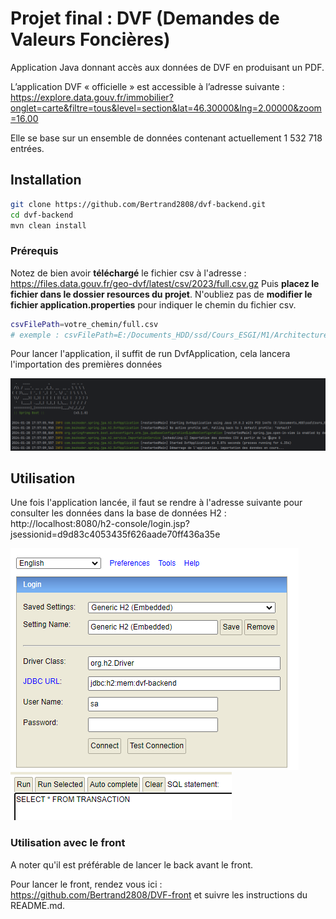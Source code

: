 # Projet final : DVF (Demandes de Valeurs Foncières)


Application Java donnant accès aux données de DVF en produisant un
PDF.

L’application DVF « officielle » est accessible à l’adresse suivante :
https://explore.data.gouv.fr/immobilier?onglet=carte&filtre=tous&level=section&lat=46.30000&lng=2.00000&zoom=16.00

Elle se base sur un ensemble de données contenant actuellement 1 532 718 entrées.

## Installation

```bash
git clone https://github.com/Bertrand2808/dvf-backend.git
cd dvf-backend
mvn clean install
```

### Prérequis 

Notez de bien avoir **téléchargé** le fichier csv à l'adresse : https://files.data.gouv.fr/geo-dvf/latest/csv/2023/full.csv.gz
Puis **placez le fichier dans le dossier resources du projet**.
N'oubliez pas de **modifier le fichier application.properties** pour indiquer le chemin du fichier csv.

```bash
csvFilePath=votre_chemin/full.csv
# exemple : csvFilePath=E:/Documents_HDD/ssd/Cours_ESGI/M1/ArchitectureLogicielle/full.csv
```
Pour lancer l'application, il suffit de run DvfApplication, cela lancera l'importation des premières données

![img.png](img.png)

## Utilisation

Une fois l'application lancée, il faut se rendre à l'adresse suivante pour consulter les données dans la base de données H2 : http://localhost:8080/h2-console/login.jsp?jsessionid=d9d83c4053435f626aade70ff436a35e

![img_1.png](img_1.png)
![img_2.png](img_2.png)


### Utilisation avec le front 

A noter qu'il est préférable de lancer le back avant le front. 

Pour lancer le front, rendez vous ici : https://github.com/Bertrand2808/DVF-front et suivre les instructions du README.md.
